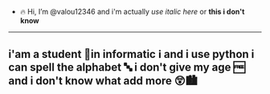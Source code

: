 - 🔥 Hi, I’m @valou12346 and i'm actually *use italic here* or **this i don't know**
------------------------------------------------------------------------------------
  i'am a student 📘in informatic ℹ️ and i use python 
  i can spell the alphabet 🔤
  i don't give my age 🆓
  and i don't know what add more 😲🏙️
------------------------------------------------------------------------------------


<!---
valou12346/valou12346 is a ✨ special ✨ repository because its `README.md` (this file) appears on your GitHub profile.
You can click the Preview link to take a look at your changes.
--->
